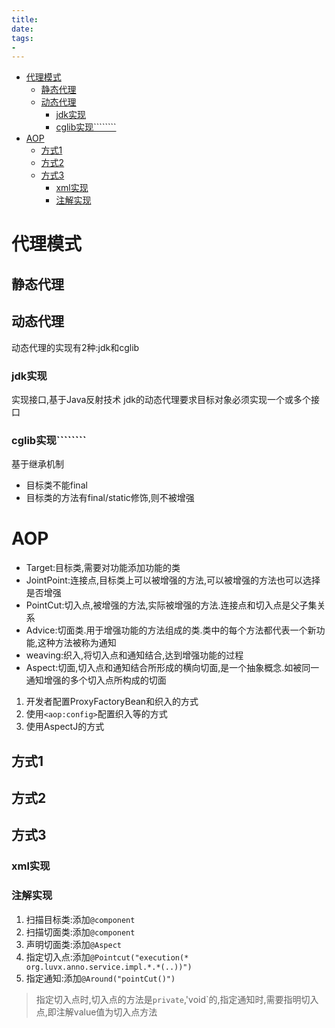 ```yaml
---
title: 
date: 
tags:
- 
---
```


<!-- TOC -->

- [代理模式](#代理模式)
    - [静态代理](#静态代理)
    - [动态代理](#动态代理)
        - [jdk实现](#jdk实现)
        - [cglib实现````````](#cglib实现)
- [AOP](#aop)
    - [方式1](#方式1)
    - [方式2](#方式2)
    - [方式3](#方式3)
        - [xml实现](#xml实现)
        - [注解实现](#注解实现)

<!-- /TOC -->


# 代理模式

## 静态代理

## 动态代理

动态代理的实现有2种:jdk和cglib

### jdk实现
实现接口,基于Java反射技术
jdk的动态代理要求目标对象必须实现一个或多个接口

### cglib实现````````

基于继承机制

* 目标类不能final
* 目标类的方法有final/static修饰,则不被增强


# AOP

* Target:目标类,需要对功能添加功能的类
* JointPoint:连接点,目标类上可以被增强的方法,可以被增强的方法也可以选择是否增强
* PointCut:切入点,被增强的方法,实际被增强的方法.连接点和切入点是父子集关系
* Advice:切面类.用于增强功能的方法组成的类.类中的每个方法都代表一个新功能,这种方法被称为通知
* weaving:织入,将切入点和通知结合,达到增强功能的过程
* Aspect:切面,切入点和通知结合所形成的横向切面,是一个抽象概念.如被同一通知增强的多个切入点所构成的切面


1. 开发者配置ProxyFactoryBean和织入的方式
2. 使用`<aop:config>`配置织入等的方式
3. 使用AspectJ的方式

## 方式1

## 方式2

## 方式3

### xml实现


### 注解实现

1. 扫描目标类:添加`@component`
2. 扫描切面类:添加`@component`
3. 声明切面类:添加`@Aspect`
4. 指定切入点:添加`@Pointcut("execution(* org.luvx.anno.service.impl.*.*(..))")`
5. 指定通知:添加`@Around("pointCut()")`

> 指定切入点时,切入点的方法是`private`,'void`的,指定通知时,需要指明切入点,即注解value值为切入点方法
